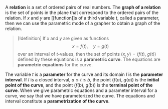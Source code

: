 A **relation** is a set of ordered pairs of real numbers. The **graph of a relation** is the set of points in the plane that correspond to the ordered pairs of the relation. If $x$ and $y$ are [[function]]s of a third variable $t$, called a parameter, then we can use the parametric mode of a grapher to obtain a graph of the relation.
>[!definition]
>If $x$ and $y$ are given as functions
>$$x=f(t),\quad y=g(t)$$
>over an interval of $t$-values, then the set of points $(x, y) = (f(t),\;g(t))$ defined by these equations is a **parametric curve**. The equations are **parametric equations** for the curve.

The variable $t$ is a **parameter** for the curve and its domain $I$ is the **parameter interval**. If $I$ is a closed interval, $a\le t \le b$, the point $(f(a),\;g(a))$ is the **initial point of the curve**, and the point $(f(b),\;g(b))$ is the **terminal point of the curve**. When we give parametric equations and a parameter interval for a curve, we say that we have parameterized the curve. The equations and interval constitute a **parametrization of the curve**. 